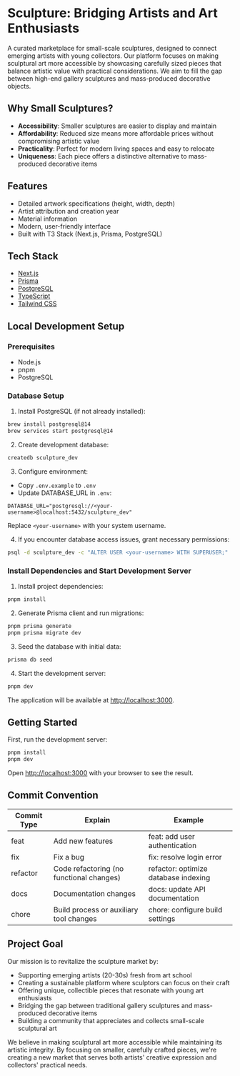 # Sculpture: Bridging Artists and Art Enthusiasts

A curated marketplace for small-scale sculptures, designed to connect emerging artists with young collectors. Our platform focuses on making sculptural art more accessible by showcasing carefully sized pieces that balance artistic value with practical considerations. We aim to fill the gap between high-end gallery sculptures and mass-produced decorative objects.

## Why Small Sculptures?

- **Accessibility**: Smaller sculptures are easier to display and maintain
- **Affordability**: Reduced size means more affordable prices without compromising artistic value
- **Practicality**: Perfect for modern living spaces and easy to relocate
- **Uniqueness**: Each piece offers a distinctive alternative to mass-produced decorative items

## Features

- Detailed artwork specifications (height, width, depth)
- Artist attribution and creation year
- Material information
- Modern, user-friendly interface
- Built with T3 Stack (Next.js, Prisma, PostgreSQL)

## Tech Stack

- [Next.js](https://nextjs.org)
- [Prisma](https://prisma.io)
- [PostgreSQL](https://postgresql.org)
- [TypeScript](https://typescriptlang.org)
- [Tailwind CSS](https://tailwindcss.com)

## Local Development Setup

### Prerequisites
- Node.js
- pnpm
- PostgreSQL

### Database Setup

1. Install PostgreSQL (if not already installed):
```bash
brew install postgresql@14
brew services start postgresql@14
```

2. Create development database:
```bash
createdb sculpture_dev
```

3. Configure environment:
- Copy `.env.example` to `.env`
- Update DATABASE_URL in `.env`:
```
DATABASE_URL="postgresql://<your-username>@localhost:5432/sculpture_dev"
```
Replace `<your-username>` with your system username.

4. If you encounter database access issues, grant necessary permissions:
```bash
psql -d sculpture_dev -c "ALTER USER <your-username> WITH SUPERUSER;"
```

### Install Dependencies and Start Development Server

1. Install project dependencies:
```bash
pnpm install
```

2. Generate Prisma client and run migrations:
```bash
pnpm prisma generate
pnpm prisma migrate dev
```

3. Seed the database with initial data:
```bash
prisma db seed
```

4. Start the development server:
```bash
pnpm dev
```

The application will be available at [http://localhost:3000](http://localhost:3000).

## Getting Started

First, run the development server:

```bash
pnpm install
pnpm dev
```

Open [http://localhost:3000](http://localhost:3000) with your browser to see the result.

## Commit Convention

|Commit Type|Explain|Example|
|---|---|---|
|feat|Add new features|feat: add user authentication|
|fix|Fix a bug|fix: resolve login error|
|refactor|Code refactoring (no functional changes)|refactor: optimize database indexing|
|docs|Documentation changes|docs: update API documentation|
|chore|Build process or auxiliary tool changes|chore: configure build settings|

## Project Goal

Our mission is to revitalize the sculpture market by:

- Supporting emerging artists (20-30s) fresh from art school
- Creating a sustainable platform where sculptors can focus on their craft
- Offering unique, collectible pieces that resonate with young art enthusiasts
- Bridging the gap between traditional gallery sculptures and mass-produced decorative items
- Building a community that appreciates and collects small-scale sculptural art

We believe in making sculptural art more accessible while maintaining its artistic integrity. By focusing on smaller, carefully crafted pieces, we're creating a new market that serves both artists' creative expression and collectors' practical needs.
